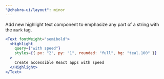 ```yaml
---
"@chakra-ui/layout": minor
---
```


Add new highlight text component to emphasize any part of a string with the
`mark` tag.

```jsx live=false
<Text fontWeight="semibold">
  <Highlight
    query={"with speed"}
    styles={{ px: "2", py: "1", rounded: "full", bg: "teal.100" }}
  >
    Create accessible React apps with speed
  </Highlight>
</Text>
```
